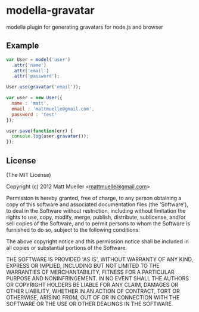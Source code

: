 
# modella-gravatar

  modella plugin for generating gravatars for node.js and browser

## Example

```js
var User = model('user')
  .attr('name')
  .attr('email')
  .attr('password');

User.use(gravatar('email'));

var user = new User({
  name : 'matt',
  email : 'mattmuelle@gmail.com',
  password : 'test'
});

user.save(function(err) {
  console.log(user.gravatar());
});
```

## License

(The MIT License)

Copyright (c) 2012 Matt Mueller &lt;mattmuelle@gmail.com&gt;

Permission is hereby granted, free of charge, to any person obtaining
a copy of this software and associated documentation files (the
'Software'), to deal in the Software without restriction, including
without limitation the rights to use, copy, modify, merge, publish,
distribute, sublicense, and/or sell copies of the Software, and to
permit persons to whom the Software is furnished to do so, subject to
the following conditions:

The above copyright notice and this permission notice shall be
included in all copies or substantial portions of the Software.

THE SOFTWARE IS PROVIDED 'AS IS', WITHOUT WARRANTY OF ANY KIND,
EXPRESS OR IMPLIED, INCLUDING BUT NOT LIMITED TO THE WARRANTIES OF
MERCHANTABILITY, FITNESS FOR A PARTICULAR PURPOSE AND NONINFRINGEMENT.
IN NO EVENT SHALL THE AUTHORS OR COPYRIGHT HOLDERS BE LIABLE FOR ANY
CLAIM, DAMAGES OR OTHER LIABILITY, WHETHER IN AN ACTION OF CONTRACT,
TORT OR OTHERWISE, ARISING FROM, OUT OF OR IN CONNECTION WITH THE
SOFTWARE OR THE USE OR OTHER DEALINGS IN THE SOFTWARE.
